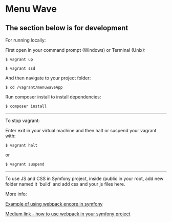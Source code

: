 # Menu Wave
The section below is for development
---
For running locally:

First open in your command prompt (Windows) or Terminal (Unix):
```
$ vagrant up
```
```
$ vagrant ssd
```
And then navigate to your project folder:
```
$ cd /vagrant/menuwaveApp
```
Run composer install to install dependencies:
```
$ composer install
```
---
To stop vagrant:

Enter exit in your virtual machine and then halt or suspend your vagrant with:
```
$ vagrant halt
```
or
```
$ vagrant suspend
```
---
To use JS and CSS in Symfony project, inside /public in your root, add new folder named it 'build' and add css and your js files here.

More info: 

[Example of using webpack encore in symfony](https://symfony.com/doc/current/frontend/encore/simple-example.html)

[Medium link - how to use webpack in your symfony project](https://medium.com/@nioperas06/integrate-webpack-in-your-symfony-application-with-webpack-encore-ed338298a031)
